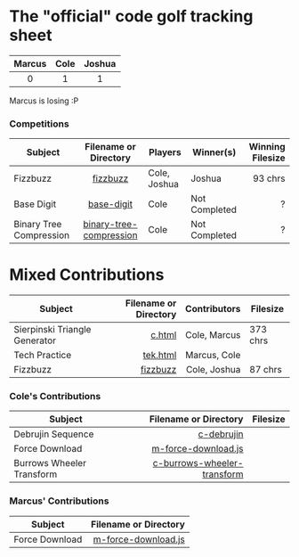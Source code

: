 # The "official" code golf tracking sheet
| Marcus | Cole | Joshua |
| :---: | :---: | :---: |
| 0 | 1 | 1 |

Marcus is losing :P

### Competitions
| Subject | Filename or Directory | Players | Winner(s) | Winning Filesize
| --- | :---: | --- | --- | ---: |
| Fizzbuzz | [fizzbuzz](../fizzbuzz) | Cole, Joshua | Joshua | 93 chrs |
| Base Digit | [base-digit](../base-digit) | Cole | Not Completed | ? |
| Binary Tree Compression | [binary-tree-compression](../binary-tree-compression) | Cole | Not Completed | ? |

# Mixed Contributions
| Subject | Filename or Directory | Contributors | Filesize |
| --- | ---: | ---: | --- |
| Sierpinski Triangle Generator | [c.html](../c.html) | Cole, Marcus | 373 chrs |
| Tech Practice | [tek.html](../tek.html) | Marcus, Cole |
| Fizzbuzz | [fizzbuzz](../fizzbuzz) | Cole, Joshua | 87 chrs |

### Cole's Contributions
| Subject | Filename or Directory | Filesize |
| --- | ---: | ---: |
| Debrujin Sequence | [c-debrujin](../c-debrujin) |
| Force Download | [m-force-download.js](../m-force-download.js) |
| Burrows Wheeler Transform | [c-burrows-wheeler-transform](../c-burrows-wheeler-transform) |

### Marcus' Contributions
| Subject | Filename or Directory |
| --- | ---: |
| Force Download | [m-force-download.js](../m-force-download.js) |
